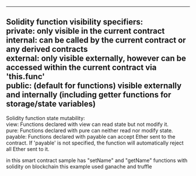 ----------------------------------------------------------------------------------------------------------------------------
Solidity function visibility specifiers:<br />
private: only visible in the current contract <br />
internal: can be called by the current contract or any derived contracts <br />
external: only visible externally, however can be accessed within the current contract via 'this.func' <br />
public: (default for functions) visible externally and internally (including getter functions for storage/state variables)<br />
----------------------------------------------------------------------------------------------------------------------------
Solidity function state mutability:<br />
view: Functions declared with view can read state but not modify it. <br />
pure: Functions declared with pure can neither read nor modify state. <br />
payable: Functions declared with payable can accept Ether sent to the contract. If 'payable' is not specified, the function will automatically reject all Ether sent to it.<br />

in this smart contract sample  has "setName" and "getName" functions with solidity on blockchain
this example used ganache and truffle